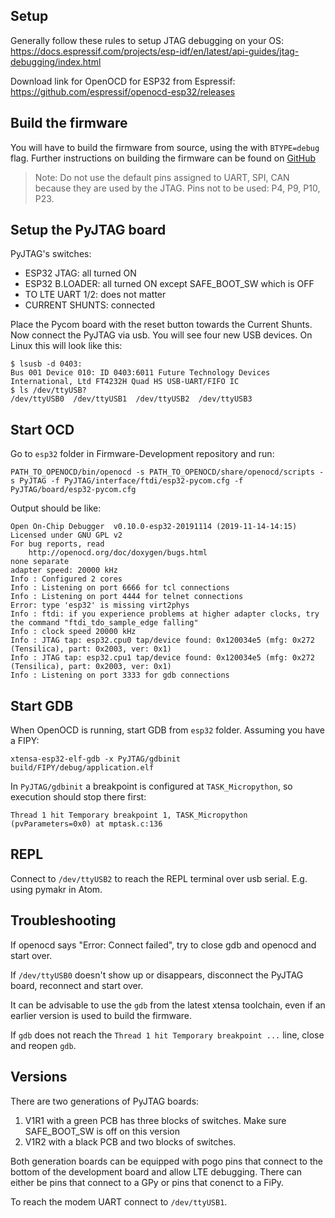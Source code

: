 ## Setup

Generally follow these rules to setup JTAG debugging on your OS: https://docs.espressif.com/projects/esp-idf/en/latest/api-guides/jtag-debugging/index.html

Download link for OpenOCD for ESP32 from Espressif: https://github.com/espressif/openocd-esp32/releases


## Build the firmware
You will have to build the firmware from source, using the with `BTYPE=debug` flag. Further instructions on building the firmware can be found on [GitHub](https://github.com/pycom/pycom-micropython-sigfox)

> Note: Do not use the default pins assigned to UART, SPI, CAN because they are used by the JTAG. Pins not to be used: P4, P9, P10, P23.

## Setup the PyJTAG board

PyJTAG's switches:
 * ESP32 JTAG: all turned ON
 * ESP32 B.LOADER: all turned ON except SAFE_BOOT_SW which is OFF
 * TO LTE UART 1/2: does not matter
 * CURRENT SHUNTS: connected

Place the Pycom board with the reset button towards the Current Shunts. Now connect the PyJTAG via usb. You will see four new USB devices. On Linux this will look like this:
```
$ lsusb -d 0403:
Bus 001 Device 010: ID 0403:6011 Future Technology Devices International, Ltd FT4232H Quad HS USB-UART/FIFO IC
$ ls /dev/ttyUSB?
/dev/ttyUSB0  /dev/ttyUSB1  /dev/ttyUSB2  /dev/ttyUSB3
```

## Start OCD

Go to `esp32` folder in Firmware-Development repository and run:
```
PATH_TO_OPENOCD/bin/openocd -s PATH_TO_OPENOCD/share/openocd/scripts -s PyJTAG -f PyJTAG/interface/ftdi/esp32-pycom.cfg -f PyJTAG/board/esp32-pycom.cfg
```

Output should be like: 
```
Open On-Chip Debugger  v0.10.0-esp32-20191114 (2019-11-14-14:15)
Licensed under GNU GPL v2
For bug reports, read
	http://openocd.org/doc/doxygen/bugs.html
none separate
adapter speed: 20000 kHz
Info : Configured 2 cores
Info : Listening on port 6666 for tcl connections
Info : Listening on port 4444 for telnet connections
Error: type 'esp32' is missing virt2phys
Info : ftdi: if you experience problems at higher adapter clocks, try the command "ftdi_tdo_sample_edge falling"
Info : clock speed 20000 kHz
Info : JTAG tap: esp32.cpu0 tap/device found: 0x120034e5 (mfg: 0x272 (Tensilica), part: 0x2003, ver: 0x1)
Info : JTAG tap: esp32.cpu1 tap/device found: 0x120034e5 (mfg: 0x272 (Tensilica), part: 0x2003, ver: 0x1)
Info : Listening on port 3333 for gdb connections
```

## Start GDB

When OpenOCD is running, start GDB from `esp32` folder. Assuming you have a FIPY:
```
xtensa-esp32-elf-gdb -x PyJTAG/gdbinit build/FIPY/debug/application.elf
```

In `PyJTAG/gdbinit` a breakpoint is configured at `TASK_Micropython`, so execution should stop there first:

```
Thread 1 hit Temporary breakpoint 1, TASK_Micropython (pvParameters=0x0) at mptask.c:136
```


## REPL

Connect to `/dev/ttyUSB2` to reach the REPL terminal over usb serial. E.g. using pymakr in Atom. 

## Troubleshooting
If openocd says "Error: Connect failed", try to close gdb and openocd and start over.

If `/dev/ttyUSB0` doesn't show up or disappears, disconnect the PyJTAG board, reconnect and start over.

It can be advisable to use the `gdb` from the latest xtensa toolchain, even if an earlier version is used to build the firmware.

If `gdb` does not reach the `Thread 1 hit Temporary breakpoint ...` line, close and reopen `gdb`.


## Versions
There are two generations of PyJTAG boards:

1) V1R1 with a green PCB has three blocks of switches. Make sure SAFE_BOOT_SW is off on this version
2) V1R2 with a black PCB and two blocks of switches.

Both generation boards can be equipped with pogo pins that connect to the bottom of the development board and allow LTE debugging. There can either be pins that connect to a GPy or pins that conenct to a FiPy.

To reach the modem UART connect to `/dev/ttyUSB1`.
